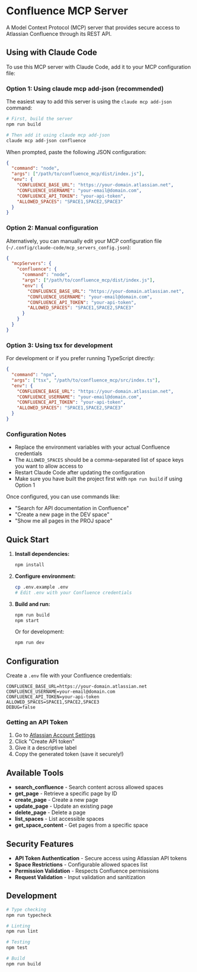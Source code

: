 # Confluence MCP Server

A Model Context Protocol (MCP) server that provides secure access to Atlassian Confluence through its REST API.

## Using with Claude Code

To use this MCP server with Claude Code, add it to your MCP configuration file:

### Option 1: Using claude mcp add-json (recommended)

The easiest way to add this server is using the `claude mcp add-json` command:

```bash
# First, build the server
npm run build

# Then add it using claude mcp add-json
claude mcp add-json confluence
```

When prompted, paste the following JSON configuration:

```json
{
  "command": "node",
  "args": ["/path/to/confluence_mcp/dist/index.js"],
  "env": {
    "CONFLUENCE_BASE_URL": "https://your-domain.atlassian.net",
    "CONFLUENCE_USERNAME": "your-email@domain.com",
    "CONFLUENCE_API_TOKEN": "your-api-token",
    "ALLOWED_SPACES": "SPACE1,SPACE2,SPACE3"
  }
}
```

### Option 2: Manual configuration

Alternatively, you can manually edit your MCP configuration file (`~/.config/claude-code/mcp_servers_config.json`):

```json
{
  "mcpServers": {
    "confluence": {
      "command": "node",
      "args": ["/path/to/confluence_mcp/dist/index.js"],
      "env": {
        "CONFLUENCE_BASE_URL": "https://your-domain.atlassian.net",
        "CONFLUENCE_USERNAME": "your-email@domain.com",
        "CONFLUENCE_API_TOKEN": "your-api-token",
        "ALLOWED_SPACES": "SPACE1,SPACE2,SPACE3"
      }
    }
  }
}
```

### Option 3: Using tsx for development

For development or if you prefer running TypeScript directly:

```json
{
  "command": "npx",
  "args": ["tsx", "/path/to/confluence_mcp/src/index.ts"],
  "env": {
    "CONFLUENCE_BASE_URL": "https://your-domain.atlassian.net",
    "CONFLUENCE_USERNAME": "your-email@domain.com",
    "CONFLUENCE_API_TOKEN": "your-api-token",
    "ALLOWED_SPACES": "SPACE1,SPACE2,SPACE3"
  }
}
```

### Configuration Notes

- Replace the environment variables with your actual Confluence credentials
- The `ALLOWED_SPACES` should be a comma-separated list of space keys you want to allow access to
- Restart Claude Code after updating the configuration
- Make sure you have built the project first with `npm run build` if using Option 1

Once configured, you can use commands like:
- "Search for API documentation in Confluence"
- "Create a new page in the DEV space"
- "Show me all pages in the PROJ space"

## Quick Start

1. **Install dependencies:**
   ```bash
   npm install
   ```

2. **Configure environment:**
   ```bash
   cp .env.example .env
   # Edit .env with your Confluence credentials
   ```

3. **Build and run:**
   ```bash
   npm run build
   npm start
   ```

   Or for development:
   ```bash
   npm run dev
   ```

## Configuration

Create a `.env` file with your Confluence credentials:

```env
CONFLUENCE_BASE_URL=https://your-domain.atlassian.net
CONFLUENCE_USERNAME=your-email@domain.com
CONFLUENCE_API_TOKEN=your-api-token
ALLOWED_SPACES=SPACE1,SPACE2,SPACE3
DEBUG=false
```

### Getting an API Token

1. Go to [Atlassian Account Settings](https://id.atlassian.com/manage-profile/security/api-tokens)
2. Click "Create API token"
3. Give it a descriptive label
4. Copy the generated token (save it securely!)

## Available Tools

- **search_confluence** - Search content across allowed spaces
- **get_page** - Retrieve a specific page by ID
- **create_page** - Create a new page
- **update_page** - Update an existing page
- **delete_page** - Delete a page
- **list_spaces** - List accessible spaces
- **get_space_content** - Get pages from a specific space

## Security Features

- **API Token Authentication** - Secure access using Atlassian API tokens
- **Space Restrictions** - Configurable allowed spaces list
- **Permission Validation** - Respects Confluence permissions
- **Request Validation** - Input validation and sanitization

## Development

```bash
# Type checking
npm run typecheck

# Linting
npm run lint

# Testing
npm test

# Build
npm run build
```